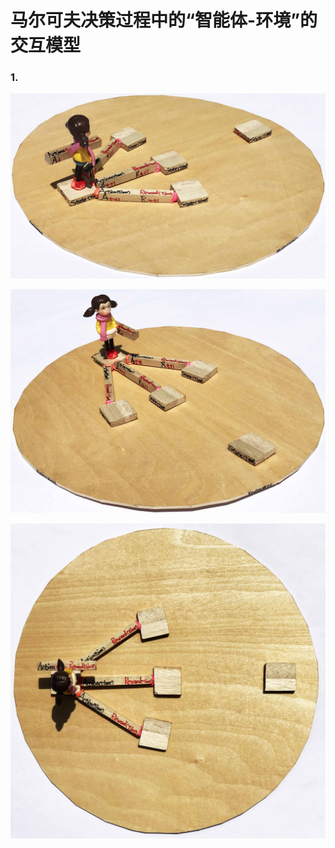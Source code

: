 # 马尔可夫决策过程中的“智能体-环境”的交互模型

### 1. 

![](/images/体验强化学习的基本概念/马尔可夫决策过程中的“智能体-环境”的交互模型/1a1.jpg)

![](/images/体验强化学习的基本概念/马尔可夫决策过程中的“智能体-环境”的交互模型/1a2.jpg)

![](/images/体验强化学习的基本概念/马尔可夫决策过程中的“智能体-环境”的交互模型/1a3.jpg)